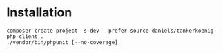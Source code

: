 # Installation

```
composer create-project -s dev --prefer-source daniels/tankerkoenig-php-client .
./vendor/bin/phpunit [--no-coverage]
```